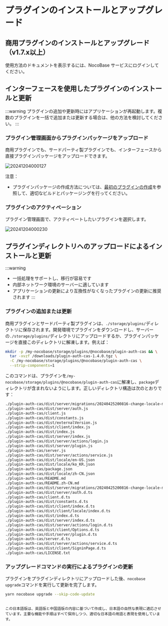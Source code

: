 # プラグインのインストールとアップグレード

## 商用プラグインのインストールとアップグレード（v1.7.x以上）

使用方法のドキュメントを表示するには、NocoBase サービスにログインしてください。

## インターフェースを使用したプラグインのインストールと更新

:::warning
プラグインの追加や更新時にはアプリケーションが再起動します。複数のプラグインを一括で追加または更新する場合は、他の方法を検討してください。
:::

### プラグイン管理画面からプラグインパッケージをアップロード

商用プラグインでも、サードパーティ製プラグインでも、インターフェースから直接プラグインパッケージをアップロードできます。

![20241204000127](https://static-docs.nocobase.com/20241204000127.png)

注意：

- プラグインパッケージの作成方法については、[最初のプラグインの作成](/development/your-fisrt-plugin)を参照して、適切なビルドとパッケージングを行ってください。

### プラグインのアクティベーション

プラグイン管理画面で、アクティベートしたいプラグインを選択します。

![20241204000230](https://static-docs.nocobase.com/20241204000230.png)

## プラグインディレクトリへのアップロードによるインストールと更新

:::warning
- 一括処理をサポートし、移行が容易です
- 内部ネットワーク環境のサーバーに適しています
- アプリケーションの更新により互換性がなくなったプラグインの更新に推奨されます
:::

### プラグインの追加または更新

商用プラグインとサードパーティ製プラグインは、`./storage/plugins/`ディレクトリに保存されます。開発環境でプラグインをダウンロードし、サーバーの`./storage/plugins/`ディレクトリにアップロードするか、プラグインパッケージを直接このディレクトリに解凍します。例えば：

```bash
mkdir -p /my-nocobase/storage/plugins/@nocobase/plugin-auth-cas && \
  tar -xvzf /downloads/plugin-auth-cas-1.4.0.tgz \
  -C /my-nocobase/storage/plugins/@nocobase/plugin-auth-cas \
  --strip-components=1
```

このコマンドは、プラグインを`/my-nocobase/storage/plugins/@nocobase/plugin-auth-cas`に解凍し、`package`ディレクトリが含まれないようにします。正しいディレクトリ構造は次のとおりです：

```bash
./plugin-auth-cas/dist/server/migrations/20240425200816-change-locale-module.js
./plugin-auth-cas/dist/server/auth.js
./plugin-auth-cas/client.js
./plugin-auth-cas/dist/constants.js
./plugin-auth-cas/dist/externalVersion.js
./plugin-auth-cas/dist/client/index.js
./plugin-auth-cas/dist/index.js
./plugin-auth-cas/dist/server/index.js
./plugin-auth-cas/dist/server/actions/login.js
./plugin-auth-cas/dist/server/plugin.js
./plugin-auth-cas/server.js
./plugin-auth-cas/dist/server/actions/service.js
./plugin-auth-cas/dist/locale/en-US.json
./plugin-auth-cas/dist/locale/ko_KR.json
./plugin-auth-cas/package.json
./plugin-auth-cas/dist/locale/zh-CN.json
./plugin-auth-cas/README.md
./plugin-auth-cas/README.zh-CN.md
./plugin-auth-cas/dist/server/migrations/20240425200816-change-locale-module.d.ts
./plugin-auth-cas/dist/server/auth.d.ts
./plugin-auth-cas/client.d.ts
./plugin-auth-cas/dist/constants.d.ts
./plugin-auth-cas/dist/client/index.d.ts
./plugin-auth-cas/dist/client/locale/index.d.ts
./plugin-auth-cas/dist/index.d.ts
./plugin-auth-cas/dist/server/index.d.ts
./plugin-auth-cas/dist/server/actions/login.d.ts
./plugin-auth-cas/dist/client/Options.d.ts
./plugin-auth-cas/dist/server/plugin.d.ts
./plugin-auth-cas/server.d.ts
./plugin-auth-cas/dist/server/actions/service.d.ts
./plugin-auth-cas/dist/client/SigninPage.d.ts
./plugin-auth-cas/LICENSE.txt
```

### アップグレードコマンドの実行によるプラグインの更新

プラグインをプラグインディレクトリにアップロードした後、`nocobase upgrade`コマンドを実行して更新を完了します。

```bash
yarn nocobase upgrade --skip-code-update
```
```

この日本語版は、英語版と中国語版の内容に基づいて作成し、日本語の自然な表現に適応させています。主要な機能や手順はすべて保持しつつ、適切な日本語の用語と表現を使用しています。